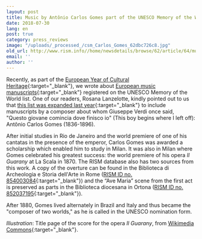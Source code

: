 ```yaml
---
layout: post
title: Music by Antônio Carlos Gomes part of the UNESCO Memory of the World list
date: 2018-07-30
lang: en
post: true
category: press_reviews
image: "/uploads/_processed_/csm_Carlos_Gomes_62dbc726c8.jpg"
old_url: http://www.rism.info//home/newsdetails/browse/62/article/64/music-by-antonio-carlos-gomes-part-of-the-unesco-memory-of-the-world-list.html
email: ''
author: ''
---
```



Recently, as part of the [European Year of Cultural Heritage](http://europa.eu/cultural-heritage/){:target="_blank"}, we wrote about [European music manuscripts](http://www.rism.info/home/newsdetails/?cHash=e0a933184e2232321f4dc19226b59f74&tx_ttnews%5BbackPid%5D=2&tx_ttnews%5Btt_news%5D=1625){:target="_blank"} registered on the UNESCO Memory of the World list. One of our readers, Rosana Lanzelotte, kindly pointed out to us that [this list was expanded last year](http://www.unesco.org/new/en/communication-and-information/memory-of-the-world/register/full-list-of-registered-heritage/registered-heritage-page-1/antonio-carlos-gomes/){:target="_blank"} to include manuscripts by a composer about whom Giuseppe Verdi once said, "Questo giovane comincia dove finisco io" (This boy begins where I left off): Antônio Carlos Gomes (1836-1896).

After initial studies in Rio de Janeiro and the world premiere of one of his cantatas in the presence of the emperor, Carlos Gomes was awarded a scholarship which enabled him to study in Milan. It was also in Milan where Gomes celebrated his greatest success: the world premiere of his opera _Il Guarany_ at La Scala in 1870. The RISM database also has two sources from this work. A copy of the overture can be found in the Biblioteca di Archeologia e Storia dell'Arte in Rome ([RISM ID no. 854003084](https://opac.rism.info/search?id=854003084&Language=en){:target="_blank"}) and the “Ave Maria” scene from the first act is preserved as parts in the Biblioteca diocesana in Ortona ([RISM ID no. 852037195](https://opac.rism.info/search?id=852037195&Language=en){:target="_blank"}).

After 1880, Gomes lived alternately in Brazil and Italy and thus became the "composer of two worlds," as he is called in the UNESCO nomination form.

_Illustration_: Title page of the score for the opera _Il Guarany_, from [Wikimedia Commons](https://commons.wikimedia.org/wiki/File:Il_Guarany_Score_Front_Cover.jpg?uselang=en){:target="_blank"}.

<script type="text/javascript">var switchTo5x=true;</script><script type="text/javascript" src="http://w.sharethis.com/button/buttons.js"></script><script type="text/javascript">stLight.options({publisher: "9b601438-1ce1-49d8-bfd7-9cff5df54c17", doNotHash: false, doNotCopy: false, hashAddressBar: false});</script>